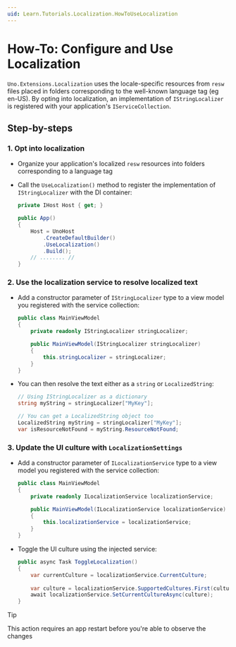 ```yaml
---
uid: Learn.Tutorials.Localization.HowToUseLocalization
---
```

# How-To: Configure and Use Localization

`Uno.Extensions.Localization` uses the locale-specific resources from `resw` files placed in folders corresponding to the well-known language tag (eg en-US). By opting into localization, an implementation of `IStringLocalizer` is registered with your application's `IServiceCollection`.

## Step-by-steps

### 1. Opt into localization

* Organize your application's localized `resw` resources into folders corresponding to a language tag

* Call the `UseLocalization()` method to register the implementation of `IStringLocalizer` with the DI container:

    ```csharp
    private IHost Host { get; }

    public App()
    {
        Host = UnoHost
            .CreateDefaultBuilder()
            .UseLocalization()
            .Build();
        // ........ //
    }
    ```

### 2. Use the localization service to resolve localized text

* Add a constructor parameter of `IStringLocalizer` type to a view model you registered with the service collection:

    ```cs
    public class MainViewModel
    {
        private readonly IStringLocalizer stringLocalizer;

        public MainViewModel(IStringLocalizer stringLocalizer)
        {
            this.stringLocalizer = stringLocalizer;
        }
    }
    ```

* You can then resolve the text either as a `string` or `LocalizedString`:

    ```csharp
    // Using IStringLocalizer as a dictionary
    string myString = stringLocalizer["MyKey"];

    // You can get a LocalizedString object too
    LocalizedString myString = stringLocalizer["MyKey"];
    var isResourceNotFound = myString.ResourceNotFound;
    ```

### 3. Update the UI culture with `LocalizationSettings`

* Add a constructor parameter of `ILocalizationService` type to a view model you registered with the service collection:

    ```cs
    public class MainViewModel
    {
        private readonly ILocalizationService localizationService;

        public MainViewModel(ILocalizationService localizationService)
        {
            this.localizationService = localizationService;
        }
    }
    ```

* Toggle the UI culture using the injected service:
    ```cs
    public async Task ToggleLocalization()
    {
        var currentCulture = localizationService.CurrentCulture;
        
        var culture = localizationService.SupportedCultures.First(culture => culture.Name != currentCulture.Name);
        await localizationService.SetCurrentCultureAsync(culture);
    }
    ```

> [!TIP]
> This action requires an app restart before you're able to observe the changes
